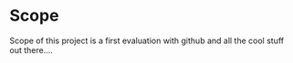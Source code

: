 # Scope

Scope of this project is a first evaluation with github and all the cool stuff out there....
